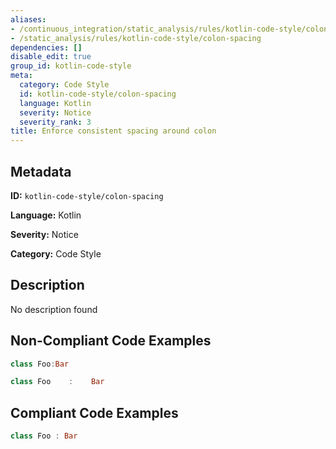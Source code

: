```yaml
---
aliases:
- /continuous_integration/static_analysis/rules/kotlin-code-style/colon-spacing
- /static_analysis/rules/kotlin-code-style/colon-spacing
dependencies: []
disable_edit: true
group_id: kotlin-code-style
meta:
  category: Code Style
  id: kotlin-code-style/colon-spacing
  language: Kotlin
  severity: Notice
  severity_rank: 3
title: Enforce consistent spacing around colon
---
```

<!--  SOURCED FROM https://github.com/DataDog/datadog-static-analyzer-rule-docs -->


## Metadata
**ID:** `kotlin-code-style/colon-spacing`

**Language:** Kotlin

**Severity:** Notice

**Category:** Code Style

## Description
No description found

## Non-Compliant Code Examples
```kotlin
class Foo:Bar

class Foo    :    Bar
```

## Compliant Code Examples
```kotlin
class Foo : Bar
```
